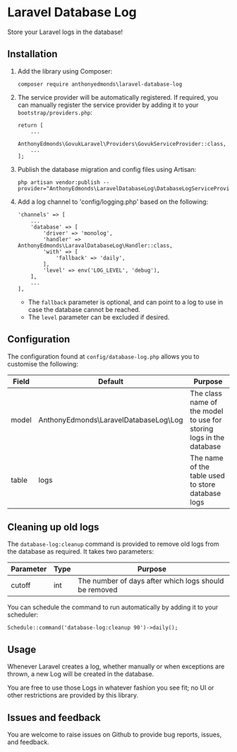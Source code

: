 # Laravel Database Log

Store your Laravel logs in the database!

## Installation

1. Add the library using Composer:
    ```
    composer require anthonyedmonds\laravel-database-log
    ```
2. The service provider will be automatically registered.
    If required, you can manually register the service provider by adding it to your `bootstrap/providers.php`:
    ```
    return [
        ...
        AnthonyEdmonds\GovukLaravel\Providers\GovukServiceProvider::class,
        ...
    ];
    ```
3. Publish the database migration and config files using Artisan:
    ```
    php artisan vendor:publish --provider="AnthonyEdmonds\LaravelDatabaseLog\DatabaseLogServiceProvider"
    ```
4. Add a log channel to 'config/logging.php' based on the following:
    ```
    'channels' => [
        ...
        'database' => [
            'driver' => 'monolog',
            'handler' => AnthonyEdmonds\LaravalDatabaseLog\Handler::class,
            'with' => [
                'fallback' => 'daily',
            ],
            'level' => env('LOG_LEVEL', 'debug'),
        ],
        ...
    ],
    ```
    * The `fallback` parameter is optional, and can point to a log to use in case the database cannot be reached.
    * The `level` parameter can be excluded if desired.

## Configuration

The configuration found at `config/database-log.php` allows you to customise the following:

| Field | Default                               | Purpose                                                             |
|-------|---------------------------------------|---------------------------------------------------------------------|
| model | AnthonyEdmonds\LaravelDatabaseLog\Log | The class name of the model to use for storing logs in the database |
| table | logs                                  | The name of the table used to store database logs                   |

## Cleaning up old logs

The `database-log:cleanup` command is provided to remove old logs from the database as required. It takes two parameters:

| Parameter | Type   | Purpose                                               |
|-----------|--------|-------------------------------------------------------|
| cutoff    | int    | The number of days after which logs should be removed |

You can schedule the command to run automatically by adding it to your scheduler:

```
Schedule::command('database-log:cleanup 90')->daily();
```

## Usage

Whenever Laravel creates a log, whether manually or when exceptions are thrown, a new Log will be created in the database.

You are free to use those Logs in whatever fashion you see fit; no UI or other restrictions are provided by this library.

## Issues and feedback

You are welcome to raise issues on Github to provide bug reports, issues, and feedback.
